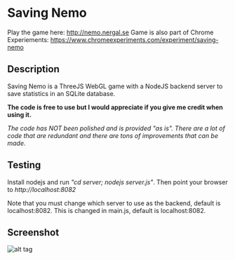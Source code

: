 # Saving Nemo
Play the game here: http://nemo.nergal.se
Game is also part of Chrome Experiements: https://www.chromeexperiments.com/experiment/saving-nemo

## Description
Saving Nemo is a ThreeJS WebGL game with a NodeJS backend server to save statistics in an SQLite database.

**The code is free to use but I would appreciate if you give me credit when using it.**

*The code has NOT been polished and is provided "as is". There are a lot of code that are redundant and there are tons of improvements that can be made.*


## Testing

Install nodejs and run *"cd server; nodejs server.js"*. Then point your browser to *http://localhost:8082*

Note that you must change which server to use as the backend, default is localhost:8082. This is changed in main.js, default is localhost:8082.

## Screenshot
![alt tag](https://raw.github.com/lallassu/SavingNemo/master/promo.png)


